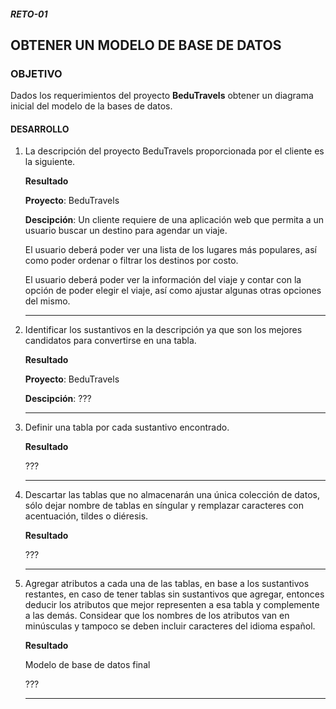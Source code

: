 ##### RETO-01
## OBTENER UN MODELO DE BASE DE DATOS

### OBJETIVO
Dados los requerimientos del proyecto __BeduTravels__ obtener un diagrama inicial del modelo de la bases de datos.

#### DESARROLLO
1. La descripción del proyecto BeduTravels proporcionada por el cliente es la siguiente.

   __Resultado__

   __Proyecto__: BeduTravels

   __Descipción__: Un cliente requiere de una aplicación web que permita a un usuario buscar un destino para agendar un viaje.

   El usuario deberá poder ver una lista de los lugares más populares, así como poder ordenar o filtrar los destinos por costo.

   El usuario deberá poder ver la información del viaje y contar con la opción de poder elegir el viaje, así como ajustar algunas otras opciones del mismo.
   ***

2. Identificar los sustantivos en la descripción ya que son los mejores candidatos para convertirse en una tabla.

   __Resultado__

   __Proyecto__: BeduTravels

   __Descipción__: ???
   ***

3. Definir una tabla por cada sustantivo encontrado.

   __Resultado__

   ???
   ***

4. Descartar las tablas que no almacenarán una única colección de datos, sólo dejar nombre de tablas en síngular y remplazar caracteres con acentuación, tildes o diéresis.

   __Resultado__

   ???
   ***

5. Agregar atributos a cada una de las tablas, en base a los sustantivos restantes, en caso de tener tablas sin sustantivos que agregar, entonces deducir los atributos que mejor representen a esa tabla y complemente a las demás. Considear que los nombres de los atributos van en minúsculas y tampoco se deben incluir caracteres del idioma español.

   __Resultado__

   Modelo de base de datos final

   ???
   ***
